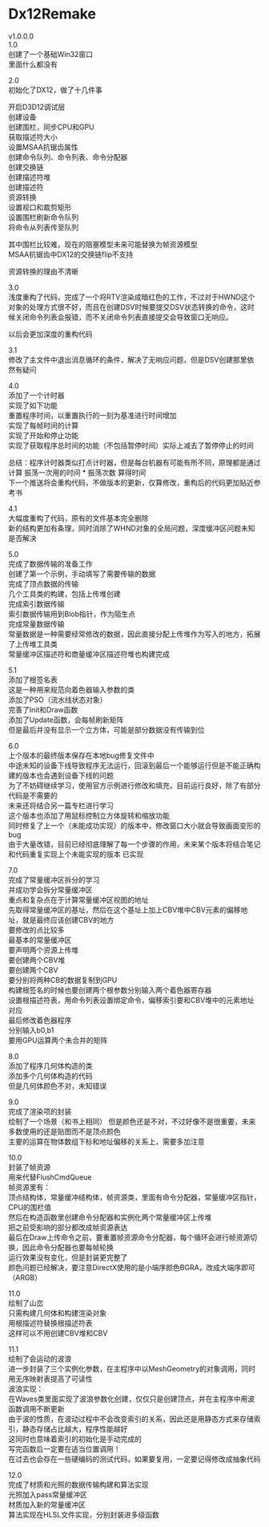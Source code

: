 # Dx12Remake
v1.0.0.0  
1.0  
创建了一个基础Win32窗口  
里面什么都没有  

2.0  
初始化了DX12，做了十几件事  

开启D3D12调试层  
创建设备  
创建围栏，同步CPU和GPU  
获取描述符大小  
设置MSAA抗锯齿属性  
创建命令队列、命令列表、命令分配器  
创建交换链  
创建描述符堆  
创建描述符  
资源转换  
设置视口和裁剪矩形  
设置围栏刷新命令队列  
将命令从列表传至队列  
  
其中围栏比较难，现在的阻塞模型未来可能替换为帧资源模型  
MSAA抗锯齿中DX12的交换链flip不支持  
  
资源转换的理由不清晰  
  
3.0  
浅度重构了代码，完成了一个将RTV渲染成暗红色的工作，不过对于HWND这个对象的处理方式很不好，而且在创建DSV时候要提交DSV状态转换的命令，这时候关闭命令列表会报错，而不关闭命令列表直接提交会导致窗口无响应。  

以后会更加深度的重构代码  
  
3.1  
修改了主文件中退出消息循环的条件，解决了无响应问题，但是DSV创建那里依然有疑问  
  
4.0  
添加了一个计时器  
实现了如下功能  
重置程序时间，以重置执行的一刻为基准进行时间增加  
实现了每帧时间的计算  
实现了开始和停止功能  
实现了获取程序总时间的功能（不包括暂停时间）实际上减去了暂停停止的时间  
  
总结：程序计时器类似打点计时器，但是每台机器有可能有所不同，原理都是通过计算 振荡一次用的时间 * 振荡次数 算得时间  
下一个推送将会重构代码，不做版本的更新，仅算修改，重构后的代码更加贴近参考书  

4.1  
大幅度重构了代码，原有的文件基本完全删除  
新的结构更加有条理，同时消除了WHND对象的全局问题，深度缓冲区问题未知是否解决  
  
5.0  
完成了数据传输的准备工作  
创建了第一个示例，手动填写了需要传输的数据  
完成了顶点数据的传输  
几个工具类的构建，包括上传堆创建  
完成索引数据传输  
索引数据传输用到Blob指针，作为陌生点  
完成常量数据传输  
常量数据是一种需要经常修改的数据，因此直接分配上传堆作为写入的地方，拓展了上传堆工具类  
常量缓冲区描述符和商量缓冲区描述符堆也构建完成  
  
5.1  
添加了根签名表  
这是一种用来规范向着色器输入参数的类  
添加了PSO（流水线状态对象）  
完善了Init和Draw函数  
添加了Update函数，会每帧刷新矩阵  
但是最后并没有显示一个立方体，可能是部分数据没有传输到位  
  
6.0  
上个版本的最终版本保存在本地bug修复文件中  
中途未知的设备下线导致程序无法运行，回滚到最后一个能够运行但是不能正确构建的版本也会遇到设备下线的问题  
为了不妨碍继续学习，使用官方示例进行修改和填充，目前运行良好，除了有部分代码是不需要的  
未来还将结合另一篇专栏进行学习  
这个版本也添加了用鼠标控制立方体旋转和缩放功能  
同时修复了上一个（未能成功实现）的版本中，修改窗口大小就会导致画面变形的bug  
由于大量改错，目前已经彻底理解了每一个步骤的作用，未来某个版本将结合笔记和代码重复实现上个未能实现的版本 已实现  
  
7.0  
完成了常量缓冲区拆分的学习  
并成功学会拆分常量缓冲区  
重点和复杂点在于计算常量缓冲区视图的地址  
先取得常量缓冲区的基址，然后在这个基址上加上CBV堆中CBV元素的偏移地址，就是最终应该创建CBV的地方  
要修改的点比较多  
最基本的常量缓冲区  
要声明两个资源上传堆  
要创建两个CBV堆  
要创建两个CBV  
要分别将两种CB的数据复制到GPU  
构建根签名的时候也要创建两个根参数分别输入两个着色器寄存器  
设置根描述符表，用命令列表设置绑定命令，偏移索引要和CBV堆中的元素地址对应  
最后修改着色器程序  
分别输入b0,b1  
要用GPU运算两个未合并的矩阵  
  
8.0  
添加了程序几何体构造的类  
添加多个几何体构造的代码  
但是几何体颜色不对，未知错误  
  
9.0  
完成了渲染项的封装  
绘制了一个场景（和书上相同）
但是颜色还是不对，不过好像不是很重要，未来多数使用的还是贴图而不是顶点颜色  
主要的运算在物体数组下标和地址偏移的关系上，需要多加注意  
  
10.0  
封装了帧资源  
用来代替FlushCmdQueue  
帧资源里有：  
顶点结构体，常量缓冲结构体，帧资源类，里面有命令分配器，常量缓冲区指针，CPU的围栏值  
然后在构造函数里创建命令分配器和实例化两个常量缓冲区上传堆  
把之前受影响的部分都改成帧资源表达  
最后在Draw上传命令之前，要重置帧资源命令分配器，每个循环会进行帧资源切换，因此命令分配器也要每帧轮换  
运行效果没有变化，但是封装更完整了  
颜色问题已经解决，要注意DirectX使用的是小端序颜色BGRA，改成大端序即可（ARGB）  
  
11.0  
绘制了山峦  
只需构建几何体和构建渲染对象  
用根描述符替换根描述符表  
这样可以不用创建CBV堆和CBV  

11.1  
绘制了会运动的波浪  
进一步封装了三个实例化参数，在主程序中以MeshGeometry的对象调用，同时用无序映射表提高了可读性  
波浪实现：  
在Waves类里面实现了波浪参数化创建，仅仅只是创建顶点，并在主程序中用波函数调用不断更新  
由于波的性质，在波动过程中不会改变索引的关系，因此还是用静态方式来存储索引，静态存储占比越大，程序性能越好  
这同时也意味着索引的初始化是手动完成的  
写完函数后一定要在适当位置调用！  
在过去也会存在一些硬编码的测试代码，如果要复用，一定要记得修改成抽象代码  
  
12.0  
完成了材质和光照的数据传输构建和算法实现  
光照加入pass常量缓冲区  
材质加入新的常量缓冲区  
算法实现在HLSL文件实现，分别封装进多级函数  
  